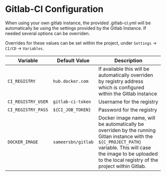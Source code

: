 # Gitlab-CI Configuration

When using your own gitlab instance, the provided .gitlab-ci.yml will be automatically be using the settings provided by the Gitlab Instance. If needed several options can be overriden.

Overrides for these values can be set within the project, under `Settings` -> `CI/CD` -> `Variables`.

| Variable           | Default Value      | Description                                                                                                                                                                                                             |
| ------------------ | ------------------ | ----------------------------------------------------------------------------------------------------------------------------------------------------------------------------------------------------------------------- |
| `CI_REGISTRY`      | `hub.docker.com`   | If available this will be automatically overriden by registry address which is configured within the Gitlab instance                                                                                                    |
| `CI_REGISTRY_USER` | `gitlab-ci-token`  | Username for the registry                                                                                                                                                                                               |
| `CI_REGISTRY_PASS` | `${CI_JOB_TOKEN}`  | Password for the registry                                                                                                                                                                                               |
| `DOCKER_IMAGE`     | `sameersbn/gitlab` | Docker image name, will be automatically be overriden by the running Gitlan instance with the `${C_PROJECT_PATH}` variable. This will case the image to be uploaded to the local registry of the project within Gitlab. |
